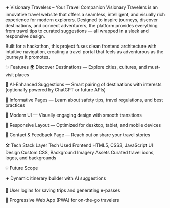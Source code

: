 ✈️ Visionary Travelers – Your Travel Companion
Visionary Travelers is an innovative travel website that offers a seamless, intelligent, and visually rich experience for modern explorers. Designed to inspire journeys, discover destinations, and connect adventurers, the platform provides everything from travel tips to curated suggestions — all wrapped in a sleek and responsive design.

Built for a hackathon, this project fuses clean frontend architecture with intuitive navigation, creating a travel portal that feels as adventurous as the journeys it promotes.

✨ Features
🌍 Discover Destinations — Explore cities, cultures, and must-visit places

🧠 AI-Enhanced Suggestions — Smart pairing of destinations with interests (optionally powered by ChatGPT or future APIs)

📄 Informative Pages — Learn about safety tips, travel regulations, and best practices

🎨 Modern UI — Visually engaging design with smooth transitions

📱 Responsive Layout — Optimized for desktop, tablet, and mobile devices

💬 Contact & Feedback Page — Reach out or share your travel stories

🛠 Tech Stack
Layer	Tech Used
Frontend	HTML5, CSS3, JavaScript
UI Design	Custom CSS, Background Imagery
Assets	Curated travel icons, logos, and backgrounds

💡 Future Scope

✈️ Dynamic itinerary builder with AI suggestions

🔗 User logins for saving trips and generating e-passes

📲 Progressive Web App (PWA) for on-the-go travelers

